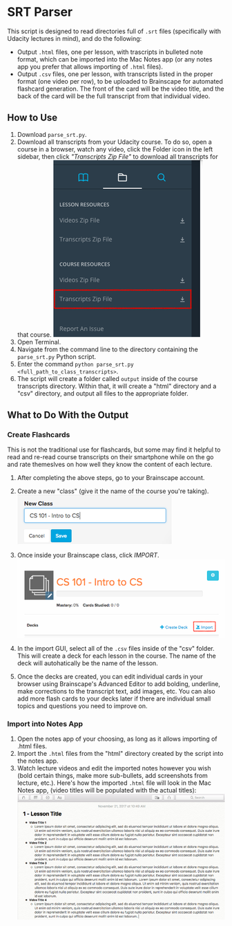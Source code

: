 # SRT Parser
This script is designed to read directories full of `.srt` files (specifically with Udacity lectures in mind), and do the following:
* Output `.html` files, one per lesson, with trascripts in bulleted note format, which can be imported into the Mac Notes app (or any notes app you prefer that allows importing of `.html` files).
* Output `.csv` files, one per lesson, with transcripts listed in the proper format (one video per row), to be uploaded to Brainscape for automated flashcard generation. The front of the card will be the video title, and the back of the card will be the full transcript from that individual video.

## How to Use
1. Download `parse_srt.py`.
2. Download all transcripts from your Udacity course. To do so, open a course in a browser, watch any video, click the Folder icon in the left sidebar, then click *"Transcripts Zip File"* to download all transcripts for that course.
![alt text](images/download_transcripts.png "How to download transcript files from Udacity")
3. Open Terminal.
4. Navigate from the command line to the directory containing the `parse_srt.py` Python script.
5. Enter the command `python parse_srt.py <full_path_to_class_transcripts>`.
6. The script will create a folder called `output` inside of the course transcripts directory. Within that, it will create a "html" directory and a "csv" directory, and output all files to the appropriate folder.

## What to Do With the Output
### Create Flashcards
This is not the traditional use for flashcards, but some may find it helpful to read and re-read course transcripts on their smartphone while on the go and rate themeslves on how well they know the content of each lecture.
1. After completing the above steps, go to your Brainscape account.
2. Create a new "class" (give it the name of the course you're taking).
![alt text](images/create_class.png "How to create a Class in Brainscape")

3. Once inside your Brainscape class, click *IMPORT*.
![alt text](images/import_deck.png "How to import a Deck in brainscape")
4. In the import GUI, select all of the `.csv` files inside of the "csv" folder. This will create a deck for each lesson in the course. The name of the deck will autohatically be the name of the lesson.
5. Once the decks are created, you can edit individual cards in your browser using Brainscape's Advanced Editor to add bolding, underline, make corrections to the transcript text, add images, etc. You can also add more flash cards to your decks later if there are individual small topics and questions you need to improve on.
### Import into Notes App
1. Open the notes app of your choosing, as long as it allows importing of .html files.
2. Import the `.html` files from the "html" directory created by the script into the notes app.
3. Watch lecture videos and edit the imported notes however you wish (bold certain things, make more sub-bullets, add screenshots from lecture, etc.).
Here's how the imported `.html` file will look in the Mac Notes app, (video titles will be populated with the actual titles):
![alt text](images/macnotes_example.png "Mac Notes Import Example")
